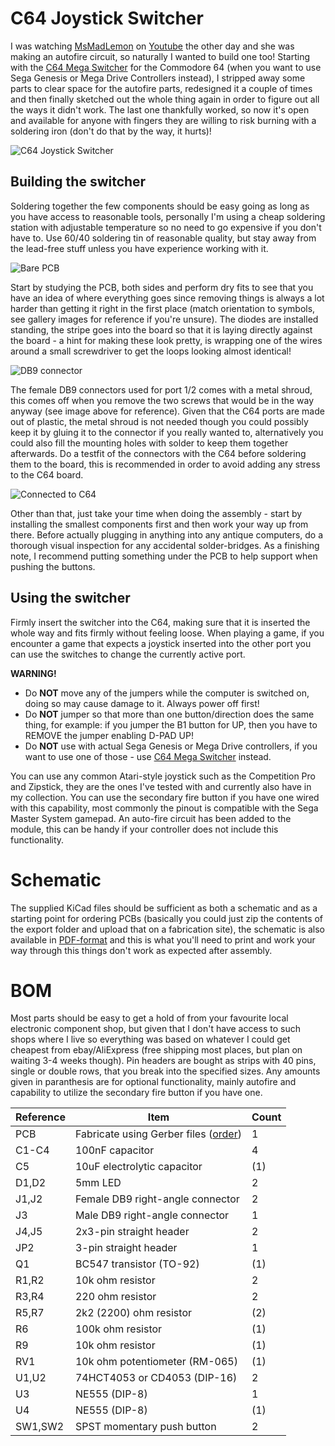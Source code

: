 # C64 Joystick Switcher
I was watching [MsMadLemon](https://www.youtube.com/channel/UCSlMemxuBOFu6Rz_Al02nHQ) on [Youtube](https://youtu.be/DOF_CZoSF5g) the other day and she was making an autofire circuit, so naturally I wanted to build one too! Starting with the [C64 Mega Switcher](https://github.com/tebl/C64-Mega-Switcher) for the Commodore 64 (when you want to use Sega Genesis or Mega Drive Controllers instead), I stripped away some parts to clear space for the autofire parts, redesigned it a couple of times and then finally sketched out the whole thing again in order to figure out all the ways it didn't work. The last one thankfully worked, so now it's open and available for anyone with fingers they are willing to risk burning with a soldering iron (don't do that by the way, it hurts)!

![C64 Joystick Switcher](https://github.com/tebl/C64-Joystick-Switcher/raw/master/gallery/2020-03-09%2021.38.28.jpg)

## Building the switcher
Soldering together the few components should be easy going as long as you have access to reasonable tools, personally I'm using a cheap soldering station with adjustable temperature so no need to go expensive if you don't have to. Use 60/40 soldering tin of reasonable quality, but stay away from the lead-free stuff unless you have experience working with it.

![Bare PCB](https://github.com/tebl/C64-Joystick-Switcher/raw/master/gallery/2020-03-09%2023.37.19.jpg)

Start by studying the PCB, both sides and perform dry fits to see that you have an idea of where everything goes since removing things is always a lot harder than getting it right in the first place (match orientation to symbols, see gallery images for reference if you're unsure). The diodes are installed standing, the stripe goes into the board so that it is laying directly against the board - a hint for making these look pretty, is wrapping one of the wires around a small screwdriver to get the loops looking almost identical!

![DB9 connector](https://github.com/tebl/C64-Joystick-Switcher/raw/master/gallery/2019-07-30%2017.35.43.jpg)

The female DB9 connectors used for port 1/2 comes with a metal shroud, this comes off when you remove the two screws that would be in the way anyway (see image above for reference). Given that the C64 ports are made out of plastic, the metal shroud is not needed though you could possibly keep it by gluing it to the connector if you really wanted to, alternatively you could also fill the mounting holes with solder to keep them together afterwards. Do a testfit of the connectors with the C64 before soldering them to the board, this is recommended in order to avoid adding any stress to the C64 board.

![Connected to C64](https://github.com/tebl/C64-Joystick-Switcher/raw/master/gallery/2020-03-09%2023.37.30.jpg)

Other than that, just take your time when doing the assembly - start by installing the smallest components first and then work your way up from there. Before actually plugging in anything into any antique computers, do a thorough visual inspection for any accidental solder-bridges. As a finishing note, I recommend putting something under the PCB to help support when pushing the buttons.

## Using the switcher
Firmly insert the switcher into the C64, making sure that it is inserted the whole way and fits firmly without feeling loose. When playing a game, if you encounter a game that expects a joystick inserted into the other port you can use the switches to change the currently active port.

**WARNING!**
 - Do **NOT** move any of the jumpers while the computer is switched on, doing so may cause damage to it. Always power off first!
 - Do **NOT** jumper so that more than one button/direction does the same thing, for example: if you jumper the B1 button for UP, then you have to REMOVE the jumper enabling D-PAD UP!
 - Do **NOT** use with actual Sega Genesis or Mega Drive controllers, if you want to use one of those - use [C64 Mega Switcher](https://github.com/tebl/C64-Mega-Switcher) instead.

You can use any common Atari-style joystick such as the Competition Pro and Zipstick, they are the ones I've tested with and currently also have in my collection. You can use the secondary fire button if you have one wired with this capability, most commonly the pinout is compatible with the Sega Master System gamepad. An auto-fire circuit has been added to the module, this can be handy if your controller does not include this functionality. 

# Schematic
The supplied KiCad files should be sufficient as both a schematic and as a  starting point for ordering PCBs (basically you could just zip the contents of the export folder and upload that on a fabrication site), the schematic is also available in [PDF-format](https://github.com/tebl/C64-Joystick-Switcher/raw/master/export/C64%20Joystick%20Switcher.pdf) and this is what you'll need to print and work your way through this things don't work as expected after assembly.

# BOM
Most parts should be easy to get a hold of from your favourite local electronic component shop, but given that I don't have access to such shops where I live so everything was based on whatever I could get cheapest from ebay/AliExpress (free shipping most places, but plan on waiting 3-4 weeks though). Pin headers are bought as strips with 40 pins, single or double rows, that you break into the specified sizes. Any amounts given in paranthesis are for optional functionality, mainly autofire and capability to utilize the secondary fire button if you have one. 

| Reference    | Item                                  | Count |
| ------------ | ------------------------------------- | ----- |
| PCB          | Fabricate using Gerber files ([order](https://www.pcbway.com/project/shareproject/Commodore_64_Joystick_Switcher__Revision_C_.html?inviteid=88707))          |     1 |
| C1-C4        | 100nF capacitor                       |     4 |
| C5           | 10uF electrolytic capacitor           |    (1)|
| D1,D2        | 5mm LED                               |     2 |
| J1,J2        | Female DB9 right-angle connector      |     2 |
| J3           | Male DB9 right-angle connector        |     1 |
| J4,J5        | 2x3-pin straight header               |     2 |
| JP2          | 3-pin straight header                 |     1 |
| Q1           | BC547 transistor (TO-92)              |    (1)|
| R1,R2        | 10k ohm resistor                      |     2 | 
| R3,R4        | 220 ohm resistor                      |     2 |
| R5,R7        | 2k2 (2200) ohm resistor               |    (2)|
| R6           | 100k ohm resistor                     |    (1)|
| R9           | 10k ohm resistor                      |    (1)| 
| RV1          | 10k ohm potentiometer (RM-065)        |    (1)| 
| U1,U2        | 74HCT4053 or CD4053 (DIP-16)          |     2 |
| U3           | NE555 (DIP-8)                         |     1 |
| U4           | NE555 (DIP-8)                         |    (1)|
| SW1,SW2      | SPST momentary push button            |     2 |